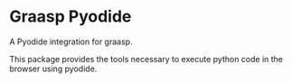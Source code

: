 # Graasp Pyodide

A Pyodide integration for graasp.

This package provides the tools necessary to execute python code in the browser using pyodide.
